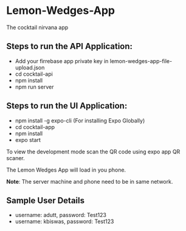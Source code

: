 # Lemon-Wedges-App
The cocktail nirvana app

## Steps to run the API Application:
- Add your firrebase app private key in lemon-wedges-app-file-upload.json
- cd cocktail-api
- npm install
- npm run server


## Steps to run the UI Application:
- npm install -g expo-cli (For installing Expo Globally)
- cd cocktail-app
- npm install
- expo start

To view the development mode scan the QR code using expo app QR scaner.

The Lemon Wedges App  will load in you phone.

**Note**: The server machine and phone need to be in same network.

## Sample User Details
- username: adutt, password: Test123
- username: kbiswas, password: Test123

